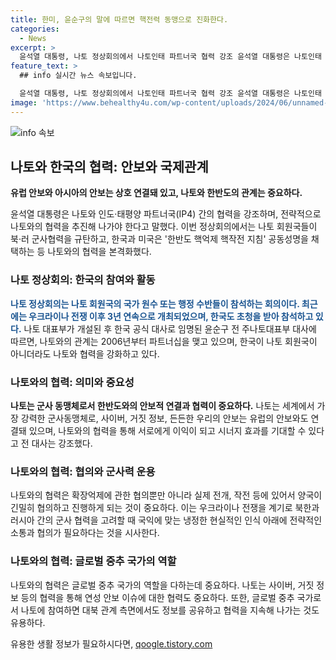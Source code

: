 ```yaml
---
title: 한미, 윤순구의 말에 따르면 핵전력 동맹으로 진화한다.
categories:
  - News
excerpt: >
  윤석열 대통령, 나토 정상회의에서 나토인태 파트너국 협력 강조 윤석열 대통령은 나토인태 파트너국 간 협력의 중요성을 강조하며, 세계 안보와 함께 유럽과 아시아의 안보가 서로 연결되어 있다고 강조했다. 나토 75주년 정상회의는 나토와 인태 파트너국 간의 협력을 본격화하는 계기가 되었으며, 핵협의그룹 (NCG)에서 한반도 핵억제 핵작전 지침 공동성명을 채택하여 기대 이상의 성과를 이끌어냈다. 러시아와 북한의 군사 협력으로 인한 안보 위협에 대한 나토 회원국들의 우려도 공동성명에 담겼다.
feature_text: >
  ## info 실시간 뉴스 속보입니다.

  윤석열 대통령, 나토 정상회의에서 나토인태 파트너국 협력 강조 윤석열 대통령은 나토인태 파트너국 간 협력의 중요성을 강조하며, 세계 안보와 함께 유럽과 아시아의 안보가 서로 연결되어 있다고 강조했다. 나토 75주년 정상회의는 나토와 인태 파트너국 간의 협력을 본격화하는 계기가 되었으며, 핵협의그룹 (NCG)에서 한반도 핵억제 핵작전 지침 공동성명을 채택하여 기대 이상의 성과를 이끌어냈다. 러시아와 북한의 군사 협력으로 인한 안보 위협에 대한 나토 회원국들의 우려도 공동성명에 담겼다.
image: 'https://www.behealthy4u.com/wp-content/uploads/2024/06/unnamed-file.png'
---
```


<p><img src="https://www.behealthy4u.com/wp-content/uploads/2024/06/unnamed-file.png" alt="info 속보" /></p>

<h2 data-ke-size="size26">나토와 한국의 협력: 안보와 국제관계</h2>

<p data-ke-size="size16"><b>유럽 안보와 아시아의 안보는 상호 연결돼 있고, 나토와 한반도의 관계는 중요하다.</b></p>

<p data-ke-size="size16">윤석열 대통령은 나토와 인도·태평양 파트너국(IP4) 간의 협력을 강조하며, 전략적으로 나토와의 협력을 추진해 나가야 한다고 말했다. 이번 정상회의에서는 나토 회원국들이 북·러 군사협력을 규탄하고, 한국과 미국은 '한반도 핵억제 핵작전 지침' 공동성명을 채택하는 등 나토와의 협력을 본격화했다.</p>

<h3 data-ke-size="size24">나토 정상회의: 한국의 참여와 활동</h3>

<p data-ke-size="size16"><span style="color: #1a5490;"><b>나토 정상회의는 나토 회원국의 국가 원수 또는 행정 수반들이 참석하는 회의이다. 최근에는 우크라이나 전쟁 이후 3년 연속으로 개최되었으며, 한국도 초청을 받아 참석하고 있다.</b></span> 나토 대표부가 개설된 후 한국 공식 대사로 임명된 윤순구 전 주나토대표부 대사에 따르면, 나토와의 관계는 2006년부터 파트너십을 맺고 있으며, 한국이 나토 회원국이 아니더라도 나토와 협력을 강화하고 있다.</p>

<h3 data-ke-size="size24">나토와의 협력: 의미와 중요성</h3>

<p data-ke-size="size16"><b>나토는 군사 동맹체로서 한반도와의 안보적 연결과 협력이 중요하다.</b> 나토는 세계에서 가장 강력한 군사동맹체로, 사이버, 거짓 정보, 든든한 우리의 안보는 유럽의 안보와도 연결돼 있으며, 나토와의 협력을 통해 서로에게 이익이 되고 시너지 효과를 기대할 수 있다고 전 대사는 강조했다.</p>

<h3 data-ke-size="size24">나토와의 협력: 협의와 군사력 운용</h3>

<p data-ke-size="size16">나토와의 협력은 확장억제에 관한 협의뿐만 아니라 실제 전개, 작전 등에 있어서 양국이 긴밀히 협의하고 진행하게 되는 것이 중요하다. 이는 우크라이나 전쟁을 계기로 북한과 러시아 간의 군사 협력을 고려할 때 국익에 맞는 냉정한 현실적인 인식 아래에 전략적인 소통과 협의가 필요하다는 것을 시사한다.</p>

<h3 data-ke-size="size24">나토와의 협력: 글로벌 중추 국가의 역할</h3>

<p data-ke-size="size16">나토와의 협력은 글로벌 중추 국가의 역할을 다하는데 중요하다. 나토는 사이버, 거짓 정보 등의 협력을 통해 연성 안보 이슈에 대한 협력도 중요하다. 또한, 글로벌 중추 국가로서 나토에 참여하면 대북 관계 측면에서도 정보를 공유하고 협력을 지속해 나가는 것도 유용하다.</p>
유용한 생활 정보가 필요하시다면, <a href="https://qoogle.tistory.com" rel="dofollow">qoogle.tistory.com</a>


